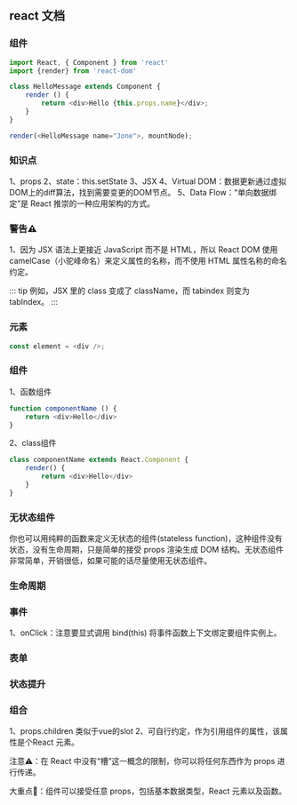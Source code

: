 ## react 文档

### 组件
```js
import React, { Component } from 'react'
import {render} from 'react-dom'

class HelloMessage extends Component {
    render () {
        return <div>Hello {this.props.name}</div>;
    }
}

render(<HelloMessage name="Jone">, mountNode);
```

### 知识点
1、props
2、state：this.setState
3、JSX
4、Virtual DOM：数据更新通过虚拟DOM上的diff算法，找到需要变更的DOM节点。
5、Data Flow：“单向数据绑定”是 React 推崇的一种应用架构的方式。

### 警告⚠️
1、因为 JSX 语法上更接近 JavaScript 而不是 HTML，所以 React DOM 使用 camelCase（小驼峰命名）来定义属性的名称，而不使用 HTML 属性名称的命名约定。

::: tip
例如，JSX 里的 class 变成了 className，而 tabindex 则变为 tabIndex。
:::

### 元素
```js
const element = <div />;
```

### 组件
1、函数组件
```js
function componentName () {
    return <div>Hello</div>
}
```
2、class组件
```js
class componentName extends React.Component {
    render() {
        return <div>Hello</div>
    }
}
```
### 无状态组件
你也可以用纯粹的函数来定义无状态的组件(stateless function)，这种组件没有状态，没有生命周期，只是简单的接受 props 渲染生成 DOM 结构。无状态组件非常简单，开销很低，如果可能的话尽量使用无状态组件。

### 生命周期

### 事件
1、onClick：注意要显式调用 bind(this) 将事件函数上下文绑定要组件实例上。

### 表单

### 状态提升

### 组合
1、props.children 类似于vue的slot
2、可自行约定，作为引用组件的属性，该属性是个React 元素。

注意⚠️：在 React 中没有“槽”这一概念的限制，你可以将任何东西作为 props 进行传递。

大重点🏁：组件可以接受任意 props，包括基本数据类型，React 元素以及函数。
